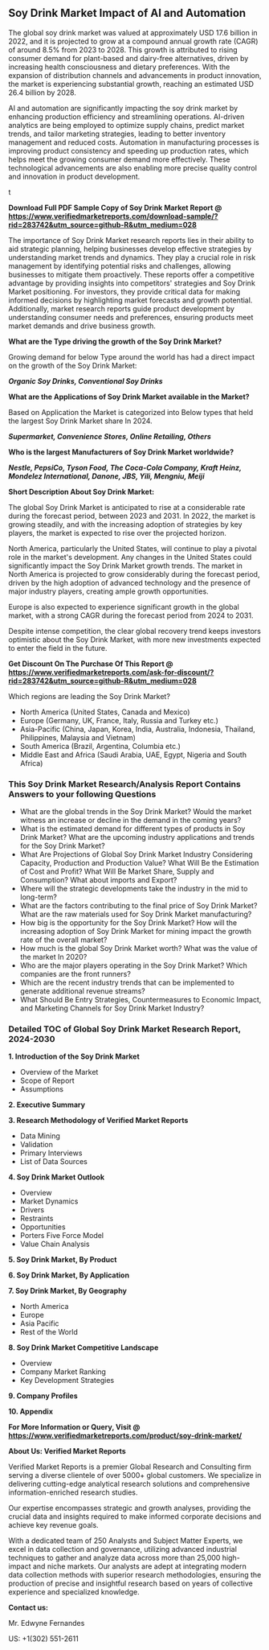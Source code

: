 <h2>Soy Drink Market Impact of AI and Automation</h2><p>The global soy drink market was valued at approximately USD 17.6 billion in 2022, and it is projected to grow at a compound annual growth rate (CAGR) of around 8.5% from 2023 to 2028. This growth is attributed to rising consumer demand for plant-based and dairy-free alternatives, driven by increasing health consciousness and dietary preferences. With the expansion of distribution channels and advancements in product innovation, the market is experiencing substantial growth, reaching an estimated USD 26.4 billion by 2028.</p><p>AI and automation are significantly impacting the soy drink market by enhancing production efficiency and streamlining operations. AI-driven analytics are being employed to optimize supply chains, predict market trends, and tailor marketing strategies, leading to better inventory management and reduced costs. Automation in manufacturing processes is improving product consistency and speeding up production rates, which helps meet the growing consumer demand more effectively. These technological advancements are also enabling more precise quality control and innovation in product development.</p>t</p><p id="" class=""><strong>Download Full PDF Sample Copy of Soy Drink Market Report @ <a href="https://www.verifiedmarketreports.com/download-sample/?rid=283742&utm_source=github-R&utm_medium=028" target="_blank">https://www.verifiedmarketreports.com/download-sample/?rid=283742&utm_source=github-R&utm_medium=028</a></strong></p><p>The importance of&nbsp;Soy Drink Market research reports lies in their ability to aid strategic planning, helping businesses develop effective strategies by understanding market trends and dynamics. They play a crucial role in risk management by identifying potential risks and challenges, allowing businesses to mitigate them proactively. These reports offer a competitive advantage by providing insights into competitors' strategies and Soy Drink Market positioning. For investors, they provide critical data for making informed decisions by highlighting market forecasts and growth potential. Additionally, market research reports guide product development by understanding consumer needs and preferences, ensuring products meet market demands and drive business growth.</p><p><strong>What are the&nbsp;Type driving the growth of the Soy Drink Market?</strong></p><p id="" class="">Growing demand for below Type around the world has had a direct impact on the growth of the Soy Drink Market:</p><em><strong>Organic Soy Drinks, Conventional Soy Drinks</strong></em></p><strong>What are the&nbsp;Applications&nbsp;of Soy Drink Market available in the Market?</strong></p><p id="" class="">Based on Application the Market is categorized into Below types that held the largest Soy Drink Market share In 2024.</p><em><strong>Supermarket, Convenience Stores, Online Retailing, Others</strong></em></p><strong>Who is the largest Manufacturers of Soy Drink Market worldwide?</strong></p><p><em><strong>Nestle, PepsiCo, Tyson Food, The Coca-Cola Company, Kraft Heinz, Mondelez International, Danone, JBS, Yili, Mengniu, Meiji</strong></em></p><p id="" class=""><strong>Short Description About Soy Drink Market:</strong></p><p>The global Soy Drink Market is anticipated to rise at a considerable rate during the forecast period, between 2023 and 2031. In 2022, the market is growing steadily, and with the increasing adoption of strategies by key players, the market is expected to rise over the projected horizon.</p><p>North America, particularly the United States, will continue to play a pivotal role in the market's development. Any changes in the United States could significantly impact the Soy Drink Market growth trends. The market in North America is projected to grow considerably during the forecast period, driven by the high adoption of advanced technology and the presence of major industry players, creating ample growth opportunities.</p><p>Europe is also expected to experience significant growth in the global market, with a strong CAGR during the forecast period from 2024 to 2031.</p><p>Despite intense competition, the clear global recovery trend keeps investors optimistic about the Soy Drink Market, with more new investments expected to enter the field in the future.</p><p id="" class=""><strong>Get Discount On The Purchase Of This Report @ <a href="https://www.verifiedmarketreports.com/ask-for-discount/?rid=283742&utm_source=github-R&utm_medium=028" target="_blank">https://www.verifiedmarketreports.com/ask-for-discount/?rid=283742&utm_source=github-R&utm_medium=028</a></strong></p>Which regions are leading the Soy Drink Market?</p><ul><li>North America (United States, Canada and Mexico)</li><li>Europe (Germany, UK, France, Italy, Russia and Turkey etc.)</li><li>Asia-Pacific (China, Japan, Korea, India, Australia, Indonesia, Thailand, Philippines, Malaysia and Vietnam)</li><li>South America (Brazil, Argentina, Columbia etc.)</li><li>Middle East and Africa (Saudi Arabia, UAE, Egypt, Nigeria and South Africa)</li></ul><h3 id="" class="">This Soy Drink Market Research/Analysis Report Contains Answers to your following Questions</h3><ul><li>What are the global trends in the Soy Drink Market? Would the market witness an increase or decline in the demand in the coming years?</li><li>What is the estimated demand for different types of products in Soy Drink Market? What are the upcoming industry applications and trends for the Soy Drink Market?</li><li>What Are Projections of Global Soy Drink Market Industry Considering Capacity, Production and Production Value? What Will Be the Estimation of Cost and Profit? What Will Be Market Share, Supply and Consumption? What about imports and Export?</li><li>Where will the strategic developments take the industry in the mid to long-term?</li><li>What are the factors contributing to the final price of Soy Drink Market? What are the raw materials used for Soy Drink Market manufacturing?</li><li>How big is the opportunity for the Soy Drink Market? How will the increasing adoption of Soy Drink Market for mining impact the growth rate of the overall market?</li><li>How much is the global Soy Drink Market worth? What was the value of the market In 2020?</li><li>Who are the major players operating in the Soy Drink Market? Which companies are the front runners?</li><li>Which are the recent industry trends that can be implemented to generate additional revenue streams?</li><li>What Should Be Entry Strategies, Countermeasures to Economic Impact, and Marketing Channels for Soy Drink Market Industry?</li></ul><h3 id="" class="">Detailed TOC of Global Soy Drink Market Research Report, 2024-2030</h3><p id="" class=""><strong>1. Introduction of the Soy Drink Market</strong></p><ul><li>Overview of the Market</li><li>Scope of Report</li><li>Assumptions</li></ul><p id="" class=""><strong>2. Executive Summary</strong></p><p id="" class=""><strong>3. Research Methodology of Verified Market Reports</strong></p><ul><li>Data Mining</li><li>Validation</li><li>Primary Interviews</li><li>List of Data Sources</li></ul><p id="" class=""><strong>4. Soy Drink Market Outlook</strong></p><ul><li>Overview</li><li>Market Dynamics</li><li>Drivers</li><li>Restraints</li><li>Opportunities</li><li>Porters Five Force Model</li><li>Value Chain Analysis</li></ul><p id="" class=""><strong>5. Soy Drink Market, By Product</strong></p><p id="" class=""><strong>6. Soy Drink Market, By Application</strong></p><p id="" class=""><strong>7. Soy Drink Market, By Geography</strong></p><ul><li>North America</li><li>Europe</li><li>Asia Pacific</li><li>Rest of the World</li></ul><p id="" class=""><strong>8. Soy Drink Market Competitive Landscape</strong></p><ul><li>Overview</li><li>Company Market Ranking</li><li>Key Development Strategies</li></ul><p id="" class=""><strong>9. Company Profiles</strong></p><p id="" class=""><strong>10. Appendix</strong></p><p id="" class=""><strong>For More Information or Query, Visit @ <a href="https://www.verifiedmarketreports.com/product/soy-drink-market/" target="_blank">https://www.verifiedmarketreports.com/product/soy-drink-market/</a></strong></p><p id="" class=""><strong>About Us: Verified Market Reports</strong></p><p id="" class="">Verified Market Reports is a premier Global Research and Consulting firm serving a diverse clientele of over 5000+ global customers. We specialize in delivering cutting-edge analytical research solutions and comprehensive information-enriched research studies.</p><p id="" class="">Our expertise encompasses strategic and growth analyses, providing the crucial data and insights required to make informed corporate decisions and achieve key revenue goals.</p><p id="" class="">With a dedicated team of 250 Analysts and Subject Matter Experts, we excel in data collection and governance, utilizing advanced industrial techniques to gather and analyze data across more than 25,000 high-impact and niche markets. Our analysts are adept at integrating modern data collection methods with superior research methodologies, ensuring the production of precise and insightful research based on years of collective experience and specialized knowledge.</p><p id="" class=""><strong>Contact us:</strong></p><p id="" class="">Mr. Edwyne Fernandes</p><p id="" class="">US: +1(302) 551-2611</p>